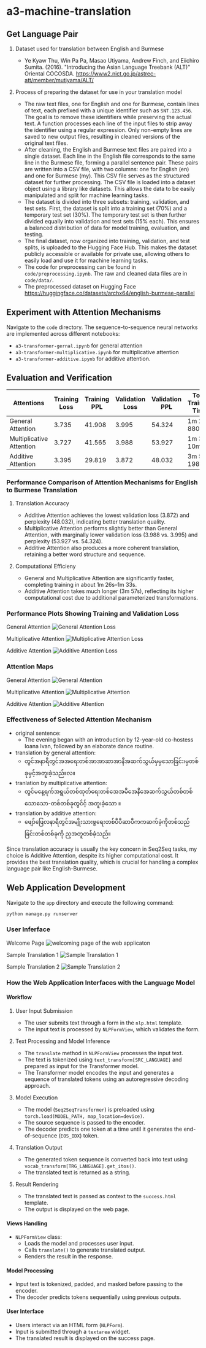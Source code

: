 # a3-machine-translation

## Get Language Pair

1. Dataset used for translation between English and Burmese

    - Ye Kyaw Thu, Win Pa Pa, Masao Utiyama, Andrew Finch, and Eiichiro Sumita. (2016). "Introducing the Asian Language Treebank (ALT)" Oriental COCOSDA. <https://www2.nict.go.jp/astrec-att/member/mutiyama/ALT/>

2. Process of preparing the dataset for use in your translation model

    - The raw text files, one for English and one for Burmese, contain lines of text, each prefixed with a unique identifier such as ```SNT.123.456```. The goal is to remove these identifiers while preserving the actual text. A function processes each line of the input files to strip away the identifier using a regular expression. Only non-empty lines are saved to new output files, resulting in cleaned versions of the original text files.
    - After cleaning, the English and Burmese text files are paired into a single dataset. Each line in the English file corresponds to the same line in the Burmese file, forming a parallel sentence pair. These pairs are written into a CSV file, with two columns: one for English (en) and one for Burmese (my). This CSV file serves as the structured dataset for further processing. The CSV file is loaded into a dataset object using a library like datasets. This allows the data to be easily manipulated and split for machine learning tasks.
    - The dataset is divided into three subsets: training, validation, and test sets. First, the dataset is split into a training set (70%) and a temporary test set (30%). The temporary test set is then further divided equally into validation and test sets (15% each). This ensures a balanced distribution of data for model training, evaluation, and testing.
    - The final dataset, now organized into training, validation, and test splits, is uploaded to the Hugging Face Hub. This makes the dataset publicly accessible or available for private use, allowing others to easily load and use it for machine learning tasks.
    - The code for preprocessing can be found in ```code/preprocessing.ipynb```. The raw and cleaned data files are in ```code/data/```.
    - The preprocessed dataset on Hugging Face <https://huggingface.co/datasets/archx64/english-burmese-parallel>

## Experiment with Attention Mechanisms

Navigate to the ```code``` directory. The sequence-to-sequence neural networks are implemented across different notebooks:

- ```a3-transformer-gernal.ipynb``` for general attention
- ```a3-transformer-multiplicative.ipynb``` for multiplicative attention
- ```a3-transformer-additive.ipynb``` for additive attention.

## Evaluation and Verification

| Attentions | Training Loss | Training PPL | Validation Loss | Validation PPL | Total Training Time |
|------------|---------------|--------------|-----------------|----------------|---------------------|
| General Attention        | 3.735 | 41.908 | 3.995 | 54.324 | 1m 26s 880ms |
| Multiplicative Attention | 3.727 | 41.565 | 3.988 | 53.927 | 1m 32s 10ms |
| Additive Attention       | 3.395 | 29.819 | 3.872 | 48.032 | 3m 56s 198ms |

### Performance Comparison of Attention Mechanisms for English to Burmese Translation

1. Translation Accuracy
    - Additive Attention achieves the lowest validation loss (3.872) and perplexity (48.032), indicating better translation quality.
    - Multiplicative Attention performs slightly better than General Attention, with marginally lower validation loss (3.988 vs. 3.995) and perplexity (53.927 vs. 54.324).
    - Additive Attention also produces a more coherent translation, retaining a better word structure and sequence.

2. Computational Efficieny
    - General and Multiplicative Attention are significantly faster, completing training in about 1m 26s–1m 33s.
    - Additive Attention takes much longer (3m 57s), reflecting its higher computational cost due to additional parameterized transformations.

### Performance Plots Showing Training and Validation Loss

General Attention
<img src='code/figures/general-attention-loss.png' alt='General Attention Loss'>

Multiplicative Attention
<img src='code/figures/multiplicative-attention-loss.png' alt='Multiplicative Attention Loss'>

Additive Attention
<img src='code/figures/additive-attention-loss.png' alt='Additive Attention Loss'>

### Attention Maps

General Attention
<img src='code/figures/general-attention.png' alt='General Attention'>

Multiplicative Attention
<img src='code/figures/multiplicative-attention.png' alt='Multiplicative Attention'>

Additive Attention
<img src='code/figures/additive-attention.png' alt='Additive Attention'>

### Effectiveness of Selected Attention Mechanism

- original sentence:
  - The evening began with an introduction by 12-year-old co-hostess Ioana Ivan, followed by an elaborate dance routine.
- translation by general attention:
  - တွင်အနာရီတွင်အအရေးတစ်အာအာဆာအာနီအဆက်သွယ်မှမှသောခြင်း၊မှတစ်ခုမှင့်အတူ၊ခဲ့သည်။လ။
- tranlation by multiplicative attention:
  - တွင်မနေ့ရက်အရွယ်တစ်ထုတ်ရေးတစ်အေအမီအေနီအေဆက်သွယ်တစ်တစ်သောသော-တစ်တစ်ခုတွင်င့် အတူ၊ခဲ့သော ။
- translation by additive attention:
  - ဖျော်ဖြေလနာရီတွင်အမျိုးသားဖွရေးတစ်ပီပီဆာပီကကဆက်ခဲ့ကိုတစ်သည်ခြင်းတစ်တစ်ခုကို ည့အတူတစ်ခဲ့သည်။

Since translation accuracy is usually the key concern in Seq2Seq tasks, my choice is Additive Attention, despite its higher computational cost. It provides the best translation quality, which is crucial for handling a complex language pair like English-Burmese.

## Web Application Development

Navigate to the ```app``` directory and execute the following command:

```bash
python manage.py runserver
```

### User Inferface

Welcome Page
<img src='screenshots/index.png' alt='welcoming page of the web applicaton'>

Sample Translation 1
<img src='screenshots/translation_1.png' alt='Sample Translation 1'>

Sample Translation 2
<img src='screenshots/translation_2.png' alt='Sample Translation 2'>

### How the Web Application Interfaces with the Language Model

#### Workflow

1. User Input Submission  
   - The user submits text through a form in the `nlp.html` template.
   - The input text is processed by `NLPFormView`, which validates the form.

2. Text Processing and Model Inference  
   - The `translate` method in `NLPFormView` processes the input text.
   - The text is tokenized using `text_transform[SRC_LANGUAGE]` and prepared as input for the Transformer model.
   - The Transformer model encodes the input and generates a sequence of translated tokens using an autoregressive decoding approach.

3. Model Execution  
   - The model (`Seq2SeqTransformer`) is preloaded using `torch.load(MODEL_PATH, map_location=device)`.
   - The source sequence is passed to the encoder.
   - The decoder predicts one token at a time until it generates the end-of-sequence (`EOS_IDX`) token.

4. Translation Output  
   - The generated token sequence is converted back into text using `vocab_transform[TRG_LANGUAGE].get_itos()`.
   - The translated text is returned as a string.

5. Result Rendering  
   - The translated text is passed as context to the `success.html` template.
   - The output is displayed on the web page.

#### Views Handling

- `NLPFormView` class:  
  - Loads the model and processes user input.
  - Calls `translate()` to generate translated output.
  - Renders the result in the response.

#### Model Processing

- Input text is tokenized, padded, and masked before passing to the encoder.
- The decoder predicts tokens sequentially using previous outputs.

#### User Interface

- Users interact via an HTML form (`NLPForm`).
- Input is submitted through a `textarea` widget.
- The translated result is displayed on the success page.
